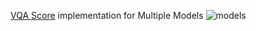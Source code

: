 [VQA Score](https://github.com/linzhiqiu/t2v_metrics/tree/main?tab=readme-ov-file) implementation for Multiple Models
![models](Fig.model.png)
